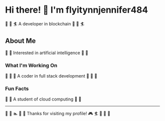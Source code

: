 # Hi there! 👋 I'm flyitynnjennifer484

🎣 🎽 🏄 A developer in blockchain 🎣 🎽 🏄

## About Me
🎯 🎳 Interested in artificial intelligence 🎯 🎳

### What I'm Working On
🥋 🎯 🛶 A coder in full stack development 🥋 🎯 🛶

### Fun Facts
🎺 🎷 A student of cloud computing 🎺 🎷

---
🚣 🎳 🏊 🎯 🏓 Thanks for visiting my profile! 🎮 🏄 🌺 🎽 🚣
